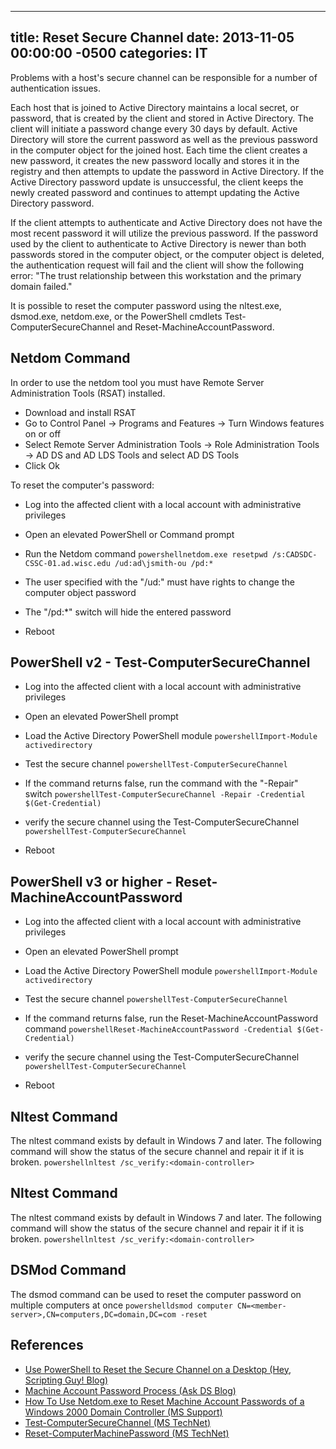 ﻿---

title:  Reset Secure Channel
date:   2013-11-05 00:00:00 -0500
categories: IT
---






Problems with a host's secure channel can be responsible for a number of authentication issues.

Each host that is joined to Active Directory maintains a local secret, or password, that is created by the client and stored in Active Directory. The client will initiate a password change every 30 days by default. Active Directory will store the current password as well as the previous password in the computer object for the joined host. Each time the client creates a new password, it creates the new password locally and stores it in the registry and then attempts to update the password in Active Directory. If the Active Directory password update is unsuccessful, the client keeps the newly created password and continues to attempt updating the Active Directory password.

If the client attempts to authenticate and Active Directory does not have the most recent password it will utilize the previous password. If the password used by the client to authenticate to Active Directory is newer than both passwords stored in the computer object, or the computer object is deleted, the authentication request will fail and the client will show the following error: "The trust relationship between this workstation and the primary domain failed."

It is possible to reset the computer password using the nltest.exe, dsmod.exe, netdom.exe, or the PowerShell cmdlets Test-ComputerSecureChannel and Reset-MachineAccountPassword.
## Netdom Command
In order to use the netdom tool you must have Remote Server Administration Tools (RSAT) installed.

- Download and install RSAT
- Go to Control Panel -> Programs and Features -> Turn Windows features on or off
- Select Remote Server Administration Tools -> Role Administration Tools -> AD DS and AD LDS Tools and select AD DS Tools
- Click Ok

To reset the computer's password:

- Log into the affected client with a local account with administrative privileges
- Open an elevated PowerShell or Command prompt
- Run the Netdom command
```powershellnetdom.exe resetpwd /s:CADSDC-CSSC-01.ad.wisc.edu /ud:ad\jsmith-ou /pd:*```

- The user specified with the "/ud:" must have rights to change the computer object password
- The "/pd:*" switch will hide the entered password


- Reboot

## PowerShell v2 - Test-ComputerSecureChannel

- Log into the affected client with a local account with administrative privileges
- Open an elevated PowerShell prompt
- Load the Active Directory PowerShell module
```powershellImport-Module activedirectory```

- Test the secure channel
```powershellTest-ComputerSecureChannel```

- If the command returns false, run the command with the "-Repair" switch
```powershellTest-ComputerSecureChannel -Repair -Credential $(Get-Credential)```

- verify the secure channel using the Test-ComputerSecureChannel
```powershellTest-ComputerSecureChannel```

- Reboot

## PowerShell v3 or higher - Reset-MachineAccountPassword

- Log into the affected client with a local account with administrative privileges
- Open an elevated PowerShell prompt
- Load the Active Directory PowerShell module
```powershellImport-Module activedirectory```

- Test the secure channel
```powershellTest-ComputerSecureChannel```

- If the command returns false, run the Reset-MachineAccountPassword command
```powershellReset-MachineAccountPassword -Credential $(Get-Credential)```

- verify the secure channel using the Test-ComputerSecureChannel
```powershellTest-ComputerSecureChannel```

- Reboot

## Nltest Command
The nltest command exists by default in Windows 7 and later. The following command will show the status of the secure channel and repair it if it is broken.
```powershellnltest /sc_verify:<domain-controller>```
## Nltest Command
The nltest command exists by default in Windows 7 and later. The following command will show the status of the secure channel and repair it if it is broken.
```powershellnltest /sc_verify:<domain-controller>```
## DSMod Command
The dsmod command can be used to reset the computer password on multiple computers at once
```powershelldsmod computer CN=<member-server>,CN=computers,DC=domain,DC=com -reset```
## References

- <a href="http://blogs.technet.com/b/heyscriptingguy/archive/2012/03/02/use-powershell-to-reset-the-secure-channel-on-a-desktop.aspx">Use PowerShell to Reset the Secure Channel on a Desktop (Hey, Scripting Guy! Blog)</a>
- <a href="http://blogs.technet.com/b/askds/archive/2009/02/15/test2.aspx">Machine Account Password Process (Ask DS Blog)</a>
- <a href="http://support.microsoft.com/kb/260575/en-us">How To Use Netdom.exe to Reset Machine Account Passwords of a Windows 2000 Domain Controller (MS Support)</a>
- <a href="http://technet.microsoft.com/en-us/library/hh849757.aspx"> Test-ComputerSecureChannel (MS TechNet)</a>
- <a href="http://technet.microsoft.com/en-us/library/hh849751.aspx"> Reset-ComputerMachinePassword (MS TechNet)</a>



